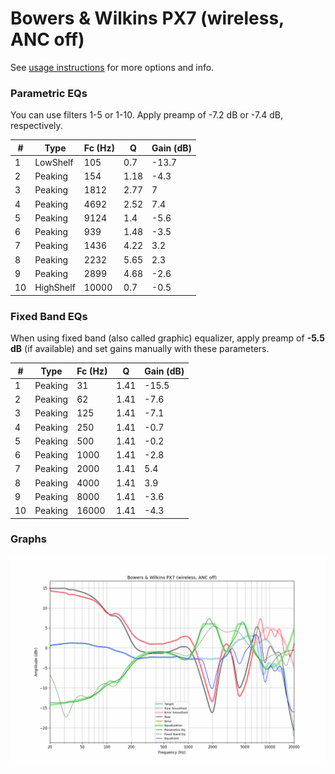 # Bowers & Wilkins PX7 (wireless, ANC off)
See [usage instructions](https://github.com/jaakkopasanen/AutoEq#usage) for more options and info.

### Parametric EQs
You can use filters 1-5 or 1-10. Apply preamp of -7.2 dB or -7.4 dB, respectively.

|   # | Type      |   Fc (Hz) |    Q |   Gain (dB) |
|-----|-----------|-----------|------|-------------|
|   1 | LowShelf  |       105 | 0.7  |       -13.7 |
|   2 | Peaking   |       154 | 1.18 |        -4.3 |
|   3 | Peaking   |      1812 | 2.77 |         7   |
|   4 | Peaking   |      4692 | 2.52 |         7.4 |
|   5 | Peaking   |      9124 | 1.4  |        -5.6 |
|   6 | Peaking   |       939 | 1.48 |        -3.5 |
|   7 | Peaking   |      1436 | 4.22 |         3.2 |
|   8 | Peaking   |      2232 | 5.65 |         2.3 |
|   9 | Peaking   |      2899 | 4.68 |        -2.6 |
|  10 | HighShelf |     10000 | 0.7  |        -0.5 |

### Fixed Band EQs
When using fixed band (also called graphic) equalizer, apply preamp of **-5.5 dB** (if available) and set gains manually with these parameters.

|   # | Type    |   Fc (Hz) |    Q |   Gain (dB) |
|-----|---------|-----------|------|-------------|
|   1 | Peaking |        31 | 1.41 |       -15.5 |
|   2 | Peaking |        62 | 1.41 |        -7.6 |
|   3 | Peaking |       125 | 1.41 |        -7.1 |
|   4 | Peaking |       250 | 1.41 |        -0.7 |
|   5 | Peaking |       500 | 1.41 |        -0.2 |
|   6 | Peaking |      1000 | 1.41 |        -2.8 |
|   7 | Peaking |      2000 | 1.41 |         5.4 |
|   8 | Peaking |      4000 | 1.41 |         3.9 |
|   9 | Peaking |      8000 | 1.41 |        -3.6 |
|  10 | Peaking |     16000 | 1.41 |        -4.3 |

### Graphs
![](./Bowers%20&%20Wilkins%20PX7%20(wireless,%20ANC%20off).png)
